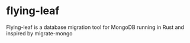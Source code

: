 # flying-leaf
Flying-leaf is a database migration tool for MongoDB running in Rust and inspired by migrate-mongo
